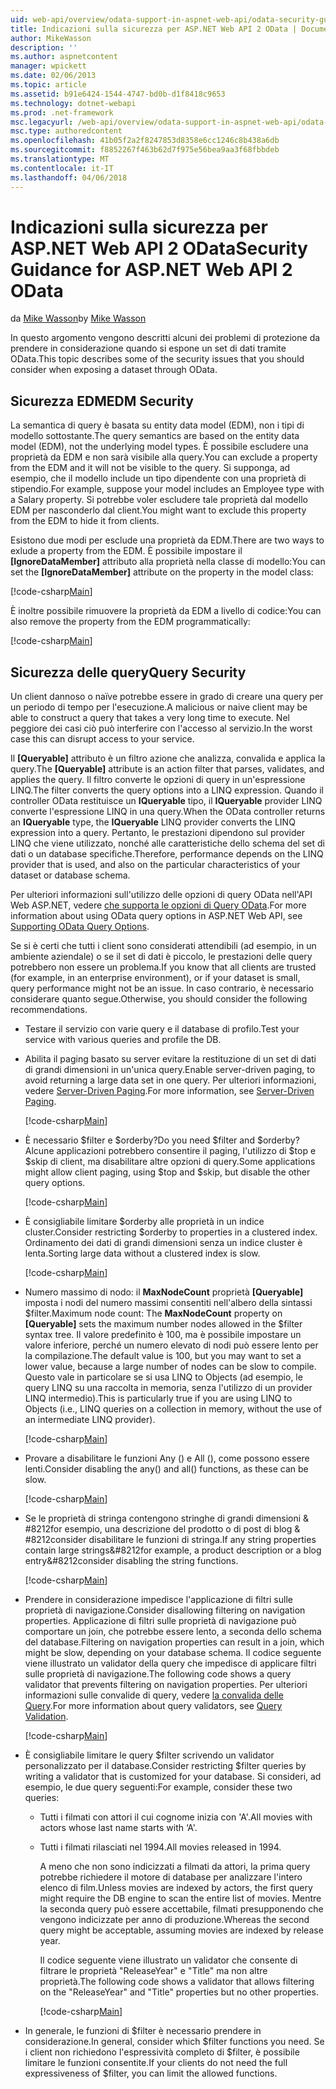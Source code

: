 ```yaml
---
uid: web-api/overview/odata-support-in-aspnet-web-api/odata-security-guidance
title: Indicazioni sulla sicurezza per ASP.NET Web API 2 OData | Documenti Microsoft
author: MikeWasson
description: ''
ms.author: aspnetcontent
manager: wpickett
ms.date: 02/06/2013
ms.topic: article
ms.assetid: b91e6424-1544-4747-bd0b-d1f8418c9653
ms.technology: dotnet-webapi
ms.prod: .net-framework
msc.legacyurl: /web-api/overview/odata-support-in-aspnet-web-api/odata-security-guidance
msc.type: authoredcontent
ms.openlocfilehash: 41b05f2a2f8247853d8358e6cc1246c8b438a6db
ms.sourcegitcommit: f8852267f463b62d7f975e56bea9aa3f68fbbdeb
ms.translationtype: MT
ms.contentlocale: it-IT
ms.lasthandoff: 04/06/2018
---
```

<a name="security-guidance-for-aspnet-web-api-2-odata"></a><span data-ttu-id="d5463-102">Indicazioni sulla sicurezza per ASP.NET Web API 2 OData</span><span class="sxs-lookup"><span data-stu-id="d5463-102">Security Guidance for ASP.NET Web API 2 OData</span></span>
====================
<span data-ttu-id="d5463-103">da [Mike Wasson](https://github.com/MikeWasson)</span><span class="sxs-lookup"><span data-stu-id="d5463-103">by [Mike Wasson](https://github.com/MikeWasson)</span></span>

<span data-ttu-id="d5463-104">In questo argomento vengono descritti alcuni dei problemi di protezione da prendere in considerazione quando si espone un set di dati tramite OData.</span><span class="sxs-lookup"><span data-stu-id="d5463-104">This topic describes some of the security issues that you should consider when exposing a dataset through OData.</span></span>

## <a name="edm-security"></a><span data-ttu-id="d5463-105">Sicurezza EDM</span><span class="sxs-lookup"><span data-stu-id="d5463-105">EDM Security</span></span>

<span data-ttu-id="d5463-106">La semantica di query è basata su entity data model (EDM), non i tipi di modello sottostante.</span><span class="sxs-lookup"><span data-stu-id="d5463-106">The query semantics are based on the entity data model (EDM), not the underlying model types.</span></span> <span data-ttu-id="d5463-107">È possibile escludere una proprietà da EDM e non sarà visibile alla query.</span><span class="sxs-lookup"><span data-stu-id="d5463-107">You can exclude a property from the EDM and it will not be visible to the query.</span></span> <span data-ttu-id="d5463-108">Si supponga, ad esempio, che il modello include un tipo dipendente con una proprietà di stipendio.</span><span class="sxs-lookup"><span data-stu-id="d5463-108">For example, suppose your model includes an Employee type with a Salary property.</span></span> <span data-ttu-id="d5463-109">Si potrebbe voler escludere tale proprietà dal modello EDM per nasconderlo dal client.</span><span class="sxs-lookup"><span data-stu-id="d5463-109">You might want to exclude this property from the EDM to hide it from clients.</span></span>

<span data-ttu-id="d5463-110">Esistono due modi per esclude una proprietà da EDM.</span><span class="sxs-lookup"><span data-stu-id="d5463-110">There are two ways to exlude a property from the EDM.</span></span> <span data-ttu-id="d5463-111">È possibile impostare il **[IgnoreDataMember]** attributo alla proprietà nella classe di modello:</span><span class="sxs-lookup"><span data-stu-id="d5463-111">You can set the **[IgnoreDataMember]** attribute on the property in the model class:</span></span>

[!code-csharp[Main](odata-security-guidance/samples/sample1.cs)]

<span data-ttu-id="d5463-112">È inoltre possibile rimuovere la proprietà da EDM a livello di codice:</span><span class="sxs-lookup"><span data-stu-id="d5463-112">You can also remove the property from the EDM programmatically:</span></span>

[!code-csharp[Main](odata-security-guidance/samples/sample2.cs)]

## <a name="query-security"></a><span data-ttu-id="d5463-113">Sicurezza delle query</span><span class="sxs-lookup"><span data-stu-id="d5463-113">Query Security</span></span>

<span data-ttu-id="d5463-114">Un client dannoso o naïve potrebbe essere in grado di creare una query per un periodo di tempo per l'esecuzione.</span><span class="sxs-lookup"><span data-stu-id="d5463-114">A malicious or naive client may be able to construct a query that takes a very long time to execute.</span></span> <span data-ttu-id="d5463-115">Nel peggiore dei casi ciò può interferire con l'accesso al servizio.</span><span class="sxs-lookup"><span data-stu-id="d5463-115">In the worst case this can disrupt access to your service.</span></span>

<span data-ttu-id="d5463-116">Il **[Queryable]** attributo è un filtro azione che analizza, convalida e applica la query.</span><span class="sxs-lookup"><span data-stu-id="d5463-116">The **[Queryable]** attribute is an action filter that parses, validates, and applies the query.</span></span> <span data-ttu-id="d5463-117">Il filtro converte le opzioni di query in un'espressione LINQ.</span><span class="sxs-lookup"><span data-stu-id="d5463-117">The filter converts the query options into a LINQ expression.</span></span> <span data-ttu-id="d5463-118">Quando il controller OData restituisce un **IQueryable** tipo, il **IQueryable** provider LINQ converte l'espressione LINQ in una query.</span><span class="sxs-lookup"><span data-stu-id="d5463-118">When the OData controller returns an **IQueryable** type, the **IQueryable** LINQ provider converts the LINQ expression into a query.</span></span> <span data-ttu-id="d5463-119">Pertanto, le prestazioni dipendono sul provider LINQ che viene utilizzato, nonché alle caratteristiche dello schema del set di dati o un database specifiche.</span><span class="sxs-lookup"><span data-stu-id="d5463-119">Therefore, performance depends on the LINQ provider that is used, and also on the particular characteristics of your dataset or database schema.</span></span>

<span data-ttu-id="d5463-120">Per ulteriori informazioni sull'utilizzo delle opzioni di query OData nell'API Web ASP.NET, vedere [che supporta le opzioni di Query OData](supporting-odata-query-options.md).</span><span class="sxs-lookup"><span data-stu-id="d5463-120">For more information about using OData query options in ASP.NET Web API, see [Supporting OData Query Options](supporting-odata-query-options.md).</span></span>

<span data-ttu-id="d5463-121">Se si è certi che tutti i client sono considerati attendibili (ad esempio, in un ambiente aziendale) o se il set di dati è piccolo, le prestazioni delle query potrebbero non essere un problema.</span><span class="sxs-lookup"><span data-stu-id="d5463-121">If you know that all clients are trusted (for example, in an enterprise environment), or if your dataset is small, query performance might not be an issue.</span></span> <span data-ttu-id="d5463-122">In caso contrario, è necessario considerare quanto segue.</span><span class="sxs-lookup"><span data-stu-id="d5463-122">Otherwise, you should consider the following recommendations.</span></span>

- <span data-ttu-id="d5463-123">Testare il servizio con varie query e il database di profilo.</span><span class="sxs-lookup"><span data-stu-id="d5463-123">Test your service with various queries and profile the DB.</span></span>
- <span data-ttu-id="d5463-124">Abilita il paging basato su server evitare la restituzione di un set di dati di grandi dimensioni in un'unica query.</span><span class="sxs-lookup"><span data-stu-id="d5463-124">Enable server-driven paging, to avoid returning a large data set in one query.</span></span> <span data-ttu-id="d5463-125">Per ulteriori informazioni, vedere [Server-Driven Paging](supporting-odata-query-options.md#server-paging).</span><span class="sxs-lookup"><span data-stu-id="d5463-125">For more information, see [Server-Driven Paging](supporting-odata-query-options.md#server-paging).</span></span> 

    [!code-csharp[Main](odata-security-guidance/samples/sample3.cs)]
- <span data-ttu-id="d5463-126">È necessario $filter e $orderby?</span><span class="sxs-lookup"><span data-stu-id="d5463-126">Do you need $filter and $orderby?</span></span> <span data-ttu-id="d5463-127">Alcune applicazioni potrebbero consentire il paging, l'utilizzo di $top e $skip di client, ma disabilitare altre opzioni di query.</span><span class="sxs-lookup"><span data-stu-id="d5463-127">Some applications might allow client paging, using $top and $skip, but disable the other query options.</span></span> 

    [!code-csharp[Main](odata-security-guidance/samples/sample4.cs)]
- <span data-ttu-id="d5463-128">È consigliabile limitare $orderby alle proprietà in un indice cluster.</span><span class="sxs-lookup"><span data-stu-id="d5463-128">Consider restricting $orderby to properties in a clustered index.</span></span> <span data-ttu-id="d5463-129">Ordinamento dei dati di grandi dimensioni senza un indice cluster è lenta.</span><span class="sxs-lookup"><span data-stu-id="d5463-129">Sorting large data without a clustered index is slow.</span></span> 

    [!code-csharp[Main](odata-security-guidance/samples/sample5.cs)]
- <span data-ttu-id="d5463-130">Numero massimo di nodo: il **MaxNodeCount** proprietà **[Queryable]** imposta i nodi del numero massimi consentiti nell'albero della sintassi $filter.</span><span class="sxs-lookup"><span data-stu-id="d5463-130">Maximum node count: The **MaxNodeCount** property on **[Queryable]** sets the maximum number nodes allowed in the $filter syntax tree.</span></span> <span data-ttu-id="d5463-131">Il valore predefinito è 100, ma è possibile impostare un valore inferiore, perché un numero elevato di nodi può essere lento per la compilazione.</span><span class="sxs-lookup"><span data-stu-id="d5463-131">The default value is 100, but you may want to set a lower value, because a large number of nodes can be slow to compile.</span></span> <span data-ttu-id="d5463-132">Questo vale in particolare se si usa LINQ to Objects (ad esempio, le query LINQ su una raccolta in memoria, senza l'utilizzo di un provider LINQ intermedio).</span><span class="sxs-lookup"><span data-stu-id="d5463-132">This is particularly true if you are using LINQ to Objects (i.e., LINQ queries on a collection in memory, without the use of an intermediate LINQ provider).</span></span> 

    [!code-csharp[Main](odata-security-guidance/samples/sample6.cs)]
- <span data-ttu-id="d5463-133">Provare a disabilitare le funzioni Any () e All (), come possono essere lenti.</span><span class="sxs-lookup"><span data-stu-id="d5463-133">Consider disabling the any() and all() functions, as these can be slow.</span></span> 

    [!code-csharp[Main](odata-security-guidance/samples/sample7.cs)]
- <span data-ttu-id="d5463-134">Se le proprietà di stringa contengono stringhe di grandi dimensioni & #8212for esempio, una descrizione del prodotto o di post di blog & #8212consider disabilitare le funzioni di stringa.</span><span class="sxs-lookup"><span data-stu-id="d5463-134">If any string properties contain large strings&#8212for example, a product description or a blog entry&#8212consider disabling the string functions.</span></span> 

    [!code-csharp[Main](odata-security-guidance/samples/sample8.cs)]
- <span data-ttu-id="d5463-135">Prendere in considerazione impedisce l'applicazione di filtri sulle proprietà di navigazione.</span><span class="sxs-lookup"><span data-stu-id="d5463-135">Consider disallowing filtering on navigation properties.</span></span> <span data-ttu-id="d5463-136">Applicazione di filtri sulle proprietà di navigazione può comportare un join, che potrebbe essere lento, a seconda dello schema del database.</span><span class="sxs-lookup"><span data-stu-id="d5463-136">Filtering on navigation properties can result in a join, which might be slow, depending on your database schema.</span></span> <span data-ttu-id="d5463-137">Il codice seguente viene illustrato un validator della query che impedisce di applicare filtri sulle proprietà di navigazione.</span><span class="sxs-lookup"><span data-stu-id="d5463-137">The following code shows a query validator that prevents filtering on navigation properties.</span></span> <span data-ttu-id="d5463-138">Per ulteriori informazioni sulle convalide di query, vedere [la convalida delle Query](supporting-odata-query-options.md#query-validation).</span><span class="sxs-lookup"><span data-stu-id="d5463-138">For more information about query validators, see [Query Validation](supporting-odata-query-options.md#query-validation).</span></span> 

    [!code-csharp[Main](odata-security-guidance/samples/sample9.cs)]
- <span data-ttu-id="d5463-139">È consigliabile limitare le query $filter scrivendo un validator personalizzato per il database.</span><span class="sxs-lookup"><span data-stu-id="d5463-139">Consider restricting $filter queries by writing a validator that is customized for your database.</span></span> <span data-ttu-id="d5463-140">Si consideri, ad esempio, le due query seguenti:</span><span class="sxs-lookup"><span data-stu-id="d5463-140">For example, consider these two queries:</span></span> 

  - <span data-ttu-id="d5463-141">Tutti i filmati con attori il cui cognome inizia con 'A'.</span><span class="sxs-lookup"><span data-stu-id="d5463-141">All movies with actors whose last name starts with ‘A'.</span></span>
  - <span data-ttu-id="d5463-142">Tutti i filmati rilasciati nel 1994.</span><span class="sxs-lookup"><span data-stu-id="d5463-142">All movies released in 1994.</span></span>

    <span data-ttu-id="d5463-143">A meno che non sono indicizzati a filmati da attori, la prima query potrebbe richiedere il motore di database per analizzare l'intero elenco di film.</span><span class="sxs-lookup"><span data-stu-id="d5463-143">Unless movies are indexed by actors, the first query might require the DB engine to scan the entire list of movies.</span></span> <span data-ttu-id="d5463-144">Mentre la seconda query può essere accettabile, filmati presupponendo che vengono indicizzate per anno di produzione.</span><span class="sxs-lookup"><span data-stu-id="d5463-144">Whereas the second query might be acceptable, assuming movies are indexed by release year.</span></span>

    <span data-ttu-id="d5463-145">Il codice seguente viene illustrato un validator che consente di filtrare le proprietà "ReleaseYear" e "Title" ma non altre proprietà.</span><span class="sxs-lookup"><span data-stu-id="d5463-145">The following code shows a validator that allows filtering on the "ReleaseYear" and "Title" properties but no other properties.</span></span>

    [!code-csharp[Main](odata-security-guidance/samples/sample10.cs)]
- <span data-ttu-id="d5463-146">In generale, le funzioni di $filter è necessario prendere in considerazione.</span><span class="sxs-lookup"><span data-stu-id="d5463-146">In general, consider which $filter functions you need.</span></span> <span data-ttu-id="d5463-147">Se i client non richiedono l'espressività completo di $filter, è possibile limitare le funzioni consentite.</span><span class="sxs-lookup"><span data-stu-id="d5463-147">If your clients do not need the full expressiveness of $filter, you can limit the allowed functions.</span></span>
